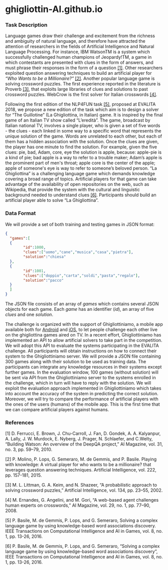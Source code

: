 # ghigliottin-AI.github.io

### Task Description
Language games draw their challenge and excitement from the richness and ambiguity of natural language, and therefore have attracted the attention of researchers in the fields of Artificial Intelligence and Natural Language Processing.
For instance, IBM WatsonTM is a system which successfully challenged human champions of Jeopardy!TM, a game in which contestants are presented with clues in the form of answers, and must phrase their responses in the form of a question [[1]](#1). Other researchers exploited question answering techniques to build an artificial player for _“Who Wants to be a Millionaire?”_ [[2]](#2). Another popular language game is solving crossword puzzles. The first experience reported in the literature is Proverb [[3]](#3), that exploits large libraries of clues and solutions to past crossword puzzles. WebCrow is the first solver for Italian crosswords [[4]](#4).

Following the first edition of the NLP4FUN task [[5]](#5), proposed at EVALITA 2018, we propose a new edition of the task which aim is to design a solver for “The Guillotine” (La Ghigliottina, in Italian) game. It is inspired by the final game of an Italian TV show called “L’eredità”. The game, broadcast by Italian national TV, involves a single player, who is given a set of five words - the clues - each linked in some way to a specific word that represents the unique solution of the game. Words are unrelated to each other, but each of them has a hidden association with the solution. Once the clues are given, the player has one minute to find the solution. For example, given the five clues: pie, bad, Adam, core, eye the solution is apple, because: apple-pie is a kind of pie; bad apple is a way to refer to a trouble maker; Adam’s apple is the prominent part of men's throat; apple core is the center of the apple; apple of someone's eye is way to refer to someone’s beloved person.  “La Ghigliottina” is a challenging language game which demands knowledge covering a broad range of topics. Artificial players for that game can take advantage of the availability of open repositories on the web, such as Wikipedia, that provide the system with the cultural and linguistic background needed to understand clues [[6]](#6). 
Participants should build an artificial player able to solve “La Ghigliottina”.

### Data Format
We will provide a set of both training and testing games in JSON format:

```json
{
  "games":[
  {
        "id":1000,
        "clues":["uomo","cane","musica","casa","pietra"],
        "solution":"chiesa"
  },
  {
        "id":1001,
        "clues":["doppio","carta","soldi","pasta","regalo"],
        "solution":"pacco"
  }
  ]
}
```

The JSON file consists of an array of *games* which contains several JSON objects for each game. Each *game* has an identifier (*id*), an array of five *clues* and one *solution*.

The challenge is organized with the support of Ghigliottiniamo, a mobile app available both for [Android](https://play.google.com/store/apps/details?id=io.quiztime.game&hl=en) and [iOS](https://apps.apple.com/it/app/ghigliottiniamo/id1447355292), to let people challenge each other live on the ghigliottina games aired on TV. 
In a recent effort, Ghigliottiniamo has implemented an API to allow artificial solvers to take part in the competition. We will adopt this API to evaluate the systems participating in the EVALITA challenge. 
All participants will obtain instructions on how to connect their system to the Ghigliottiniamo server. We will provide a JSON file containing 300 games along with their solution to be used as training data. The participants can integrate any knowledge resources in their systems except further games. In the evaluation window, 100 games (without solution) will be sent via API from the Ghigliottiniamo server to the systems enrolled in the challenge, which in turn will have to reply with the solution.
We will exploit the evaluation approach implemented in Ghigliottiniamo which takes into account the accuracy of the system in predicting the correct solution. Moreover, we will try to compare the performance of artificial players with the ones of the users (humans) of the mobile app. This is the first time that we can compare artificial players against humans.

### References
[<a name="1">1</a>] D. Ferrucci, E. Brown, J. Chu-Carroll, J. Fan, D. Gondek, A. A. Kalyanpur, A. Lally, J. W. Murdock, E. Nyberg, J. Prager, N. Schlaefer, and C.Welty, “Building Watson: An overview of the DeepQA project,” AI Magazine, vol. 31, no. 3, pp. 59–79, 2010.

[<a name="2">2</a>] P. Molino, P. Lops, G. Semeraro, M. de Gemmis, and P. Basile. Playing with knowledge: A virtual player for who wants to be a millionaire? that leverages question answering techniques. Artificial Intelligence, vol. 222, pp. 157-181, 2015.

[<a name="3">3</a>] M. L. Littman, G. A. Keim, and N. Shazeer, “A probabilistic approach to solving crossword puzzles,” Artificial Intelligence, vol. 134, pp. 23–55, 2002.

[<a name="4">4</a>] M. Ernandes, G. Angelini, and M. Gori, “A web-based agent challenges human experts on crosswords,” AI Magazine, vol. 29, no. 1, pp. 77–90, 2008.

[<a name="5">5</a>] P. Basile, M. de Gemmis, P. Lops, and G. Semeraro, Solving a complex language game by using knowledge-based word associations discovery. IEEE Transactions on Computational Intelligence and AI in Games, vol. 8, no. 1, pp. 13-26, 2016.

[<a name="6">6</a>] P. Basile, M. de Gemmis, P. Lops, and G. Semeraro, “Solving a complex language game by using knowledge-based word associations discovery”, IEEE Transactions on Computational Intelligence and AI in Games, vol. 8, no. 1, pp. 13-26, 2016.
